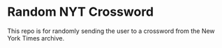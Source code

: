 # Random NYT Crossword

This repo is for randomly sending the user to a crossword from the New York Times archive.
